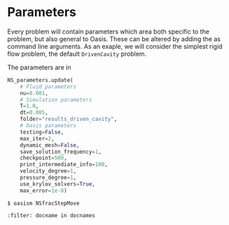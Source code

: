 # Parameters 

Every problem will contain parameters which area both specific to the problem, but also general to Oasis.
These can be altered by adding the as command line arguments. 
As an exaple, we will consider the simplest rigid flow problem, the default `DrivenCavity` problem. 

The parameters are 
in 



```python
NS_parameters.update(
    # Fluid parameters
    nu=0.001,
    # Simulation parameters
    T=1.0,
    dt=0.005,
    folder="results_driven_cavity",
    # Oasis parameters
    testing=False,
    max_iter=2,
    dynamic_mesh=False,
    save_solution_frequency=1,
    checkpoint=500,
    print_intermediate_info=100,
    velocity_degree=1,
    pressure_degree=1,
    use_krylov_solvers=True,
    max_error=1e-8)
```


``` console
$ oasism NSfracStepMove 
```



```{bibliography}
:filter: docname in docnames
```
